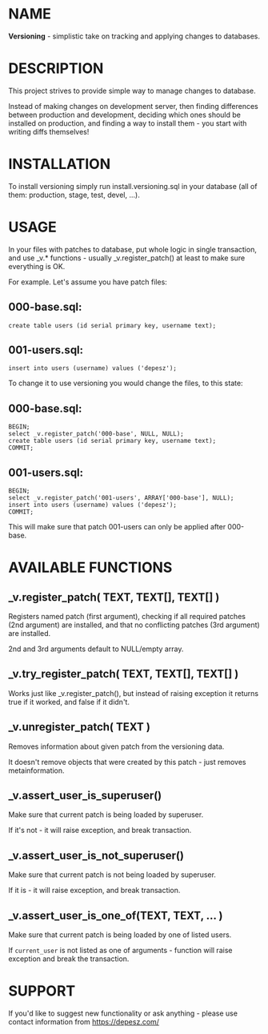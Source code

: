 # NAME

**Versioning** - simplistic take on tracking and applying changes to databases.

# DESCRIPTION

This project strives to provide simple way to manage changes to
database.

Instead of making changes on development server, then finding
differences between production and development, deciding which ones
should be installed on production, and finding a way to install them -
you start with writing diffs themselves!

# INSTALLATION

To install versioning simply run install.versioning.sql in your database
(all of them: production, stage, test, devel, ...).

# USAGE

In your files with patches to database, put whole logic in single
transaction, and use \_v.\* functions - usually \_v.register_patch() at
least to make sure everything is OK.

For example. Let's assume you have patch files:

## 000-base.sql:

```
create table users (id serial primary key, username text);
```

## 001-users.sql:

```
insert into users (username) values ('depesz');
```

To change it to use versioning you would change the files, to this
state:

## 000-base.sql:

```
BEGIN;
select _v.register_patch('000-base', NULL, NULL);
create table users (id serial primary key, username text);
COMMIT;
```

## 001-users.sql:

```
BEGIN;
select _v.register_patch('001-users', ARRAY['000-base'], NULL);
insert into users (username) values ('depesz');
COMMIT;
```

This will make sure that patch 001-users can only be applied after
000-base.

# AVAILABLE FUNCTIONS

## \_v.register_patch( TEXT, TEXT[], TEXT[] )

Registers named patch (first argument), checking if all required patches (2nd
argument) are installed, and that no conflicting patches (3rd argument) are
installed.

2nd and 3rd arguments default to NULL/empty array.

## \_v.try_register_patch( TEXT, TEXT[], TEXT[] )

Works just like \_v.register_patch(), but instead of raising exception it
returns true if it worked, and false if it didn't.

## \_v.unregister_patch( TEXT )

Removes information about given patch from the versioning data.

It doesn't remove objects that were created by this patch - just removes
metainformation.

## \_v.assert_user_is_superuser()

Make sure that current patch is being loaded by superuser.

If it's not - it will raise exception, and break transaction.

## \_v.assert_user_is_not_superuser()

Make sure that current patch is not being loaded by superuser.

If it is - it will raise exception, and break transaction.

## \_v.assert_user_is_one_of(TEXT, TEXT, ... )

Make sure that current patch is being loaded by one of listed users.

If ```current_user``` is not listed as one of arguments - function will raise
exception and break the transaction.

# SUPPORT

If you'd like to suggest new functionality or ask anything - please use
contact information from https://depesz.com/
